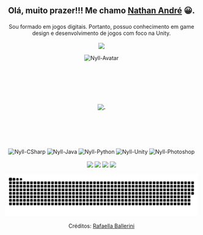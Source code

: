 ## <p align="center">Olá, muito prazer!!! Me chamo <a href="https://www.linkedin.com/in/nathan-andre-silva" target="_blank">Nathan André</a> 😀. </p>
<p align="center">Sou formado em jogos digitais. Portanto, possuo conhecimento em game design e desenvolvimento de jogos com foco na Unity.</p>

<div align="center">
  <p align="center"><img align="center" src="https://komarev.com/ghpvc/?username=Nylleth&color=blue&style=flat-square&&label=Visualizações"/></p>
  <p align="center"><img align="center" alt="Nyll-Avatar" height="200" width="200" src="https://imgur.com/EkvAb32.gif" /></p>
</div>

##

<div align="center">
  <a href="https://github.com/Nylleth">
  <img align="center" height="180em" src="https://github-readme-stats.vercel.app/api?username=Nylleth&show_icons=true&theme=github_dark&include_all_commits=true&count_private=true"/>
  <!--<img align="center" height="180em" src="https://github-readme-stats.vercel.app/api/top-langs/?username=Nylleth&layout=compact&theme=github_dark"/>-->
    <img align="center" height="180em" ssrc="https://github-readme-streak-stats.herokuapp.com/?user=Nylleth"/>
  </a>
</div>

<div align="center" style="display: inline_block"><br>
  <img align="center" alt="Nyll-CSharp" height="50px" width="50px" src="https://cdn.jsdelivr.net/gh/devicons/devicon/icons/csharp/csharp-original.svg" />
  <img align="center" alt="Nyll-Java" height="50px" width="50px" src="https://cdn.jsdelivr.net/gh/devicons/devicon/icons/java/java-original.svg" />
  <img align="center" alt="Nyll-Python" height="50px" width="50px" src="https://cdn.jsdelivr.net/gh/devicons/devicon/icons/python/python-original.svg" />
  <img align="center" alt="Nyll-Unity" height="50px" width="50px" src="https://imgur.com/fCcEKfi.png" />
  <img align="center" alt="Nyll-Photoshop" height="50px" width="50px" src="https://cdn.jsdelivr.net/gh/devicons/devicon/icons/photoshop/photoshop-plain.svg" />
</div>

<br>
  
<div align="center" style="display: inline_block">
 <a href="https://discordapp.com/users/326128459166515201" target="_blank"><img src="https://img.shields.io/badge/Discord-7289DA?style=for-the-badge&logo=discord&logoColor=white" target="_blank"></a> 
  <a href = "mailto:nylleth.gamedev@gmail.com"><img src="https://img.shields.io/badge/-Gmail-%23333?style=for-the-badge&logo=gmail&logoColor=white" target="_blank"></a>
  <a href="https://www.linkedin.com/in/nathan-andre-silva" target="_blank"><img src="https://img.shields.io/badge/-LinkedIn-%230077B5?style=for-the-badge&logo=linkedin&logoColor=white" target="_blank"></a> 
  <a href="https://wa.me/5511952181132" target="_blank"><img src="https://img.shields.io/badge/WhatsApp-25D366?style=for-the-badge&logo=whatsapp&logoColor=white target="_blank"></a> 
</div>
    
![Snake animation](https://github.com/Nylleth/Nylleth/blob/output/github-contribution-grid-snake.svg)
    
  <p align="center">Créditos: <a href="https://github.com/rafaballerini" target="_blank">Rafaella Ballerini</a></p>
